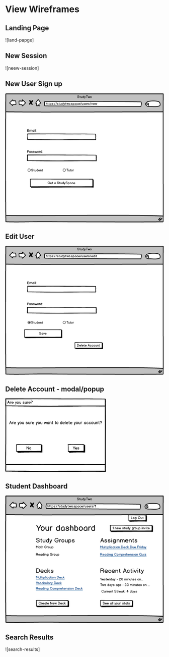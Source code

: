 # View Wireframes

## Landing Page
![land-papge]

## New Session
![neew-session]

## New User Sign up 
![new-user]

## Edit User
![edit-user]

## Delete Account - modal/popup
![delete-user]

## Student Dashboard
![student-dashboard]

## Search Results
![search-results]


[landing-page]: ./wireframes/landing_page.png
[new-session]: ./wireframes/login_page.png
[new-user]: ./wireframes/new_user_sign_up.png
[edit-user]: ./wireframes/edit_user.png
[delete-user]: ./wireframes/delete_account_confirmation.png
[student-dashboard]: ./wireframes/student_dashboard.png

